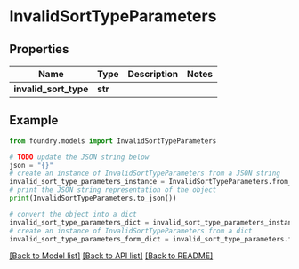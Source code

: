 # InvalidSortTypeParameters

## Properties

Name | Type | Description | Notes
------------ | ------------- | ------------- | -------------
**invalid_sort_type** | **str** |  |

## Example

```python
from foundry.models import InvalidSortTypeParameters

# TODO update the JSON string below
json = "{}"
# create an instance of InvalidSortTypeParameters from a JSON string
invalid_sort_type_parameters_instance = InvalidSortTypeParameters.from_json(json)
# print the JSON string representation of the object
print(InvalidSortTypeParameters.to_json())

# convert the object into a dict
invalid_sort_type_parameters_dict = invalid_sort_type_parameters_instance.to_dict()
# create an instance of InvalidSortTypeParameters from a dict
invalid_sort_type_parameters_form_dict = invalid_sort_type_parameters.from_dict(invalid_sort_type_parameters_dict)
```

[\[Back to Model list\]](../README.md#documentation-for-models) [\[Back to API list\]](../README.md#documentation-for-api-endpoints) [\[Back to README\]](../README.md)
